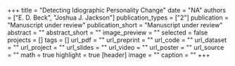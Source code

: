 +++
title = "Detecting Idiographic Personality Change"
date = "NA"
authors = ["E. D. Beck", "Joshua J. Jackson"]
publication_types = ["2"]
publication = "Manuscript under review"
publication_short = "Manuscript under review"
abstract = ""
abstract_short = ""
image_preview = ""
selected = false
projects = []
tags = []
url_pdf = ""
url_preprint = ""
url_code = ""
url_dataset = ""
url_project = ""
url_slides = ""
url_video = ""
url_poster = ""
url_source = ""
math = true
highlight = true
[header]
image = ""
caption = ""
+++
